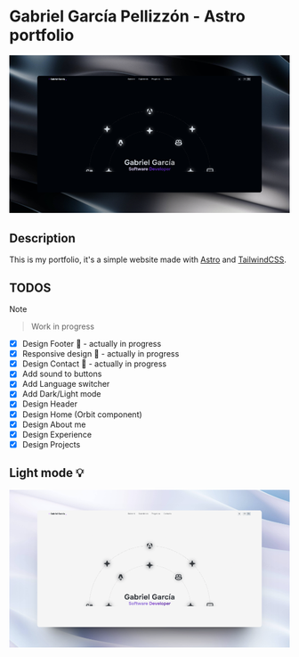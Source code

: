 # Gabriel García Pellizzón - Astro portfolio

![](./readme/Preview.png)

## Description
This is my portfolio, it's a simple website made with [Astro](https://astro.build/) and [TailwindCSS](https://tailwindcss.com/).

## TODOS
> [!NOTE]  

> Work in progress
- [x] Design Footer :construction: - actually in progress
- [x] Responsive design :construction: - actually in progress
- [x] Design Contact :construction: - actually in progress
- [x] Add sound to buttons
- [x] Add Language switcher
- [x] Add Dark/Light mode
- [x] Design Header
- [x] Design Home (Orbit component)
- [x] Design About me
- [x] Design Experience
- [x] Design Projects 

## Light mode 💡
![](./readme/preview_white.png)
